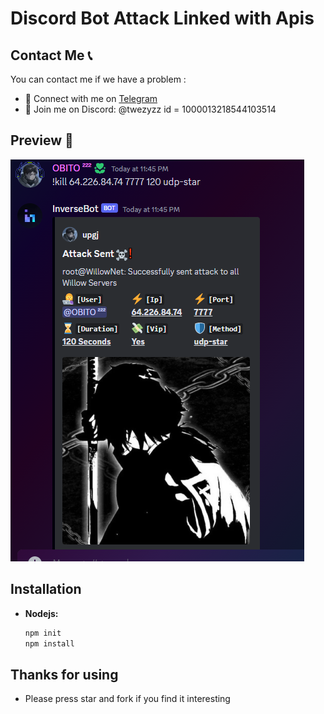 # Discord Bot Attack Linked with Apis 

## Contact Me 📞

You can contact me if we have a problem :

- 🚀 Connect with me on [Telegram](https://t.me/mich0a)
- 💬 Join me on Discord: @twezyzz id = 1000013218544103514

## Preview 👀
![Image](https://raw.githubusercontent.com/mich0a/discord-bot-ddos/main/fgfg.PNG)
## Installation

- **Nodejs:**
  ```bash
  npm init
  npm install
  ```

## Thanks for using

- Please press star and fork if you find it interesting
